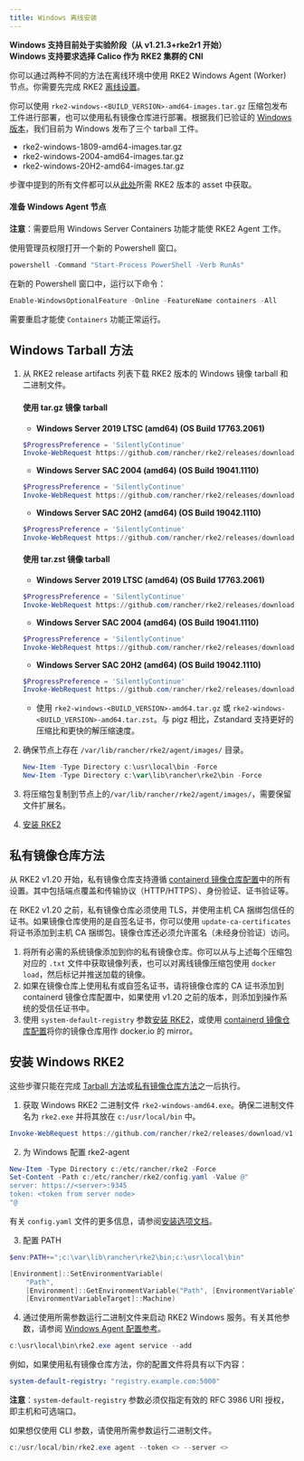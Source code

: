 ```yaml
---
title: Windows 离线安装
---
```


**Windows 支持目前处于实验阶段（从 v1.21.3+rke2r1 开始）**  
**Windows 支持要求选择 Calico 作为 RKE2 集群的 CNI**

你可以通过两种不同的方法在离线环境中使用 RKE2 Windows Agent (Worker) 节点。你需要先完成 RKE2 [离线设置](./airgap.md)。

你可以使用 `rke2-windows-<BUILD_VERSION>-amd64-images.tar.gz` 压缩包发布工件进行部署，也可以使用私有镜像仓库进行部署。根据我们已验证的 [Windows 版本](requirements.md#windows)，我们目前为 Windows 发布了三个 tarball 工件。

- rke2-windows-1809-amd64-images.tar.gz
- rke2-windows-2004-amd64-images.tar.gz
- rke2-windows-20H2-amd64-images.tar.gz

步骤中提到的所有文件都可以从[此处](https://github.com/rancher/rke2/releases)所需 RKE2 版本的 asset 中获取。

#### 准备 Windows Agent 节点
**注意**：需要启用 Windows Server Containers 功能才能使 RKE2 Agent 工作。

使用管理员权限打开一个新的 Powershell 窗口。
```powershell
powershell -Command "Start-Process PowerShell -Verb RunAs"
```

在新的 Powershell 窗口中，运行以下命令：
```powershell
Enable-WindowsOptionalFeature -Online -FeatureName containers -All
```
需要重启才能使 `Containers` 功能正常运行。

## Windows Tarball 方法

1. 从 RKE2 release artifacts 列表下载 RKE2 版本的 Windows 镜像 tarball 和二进制文件。

   #### 使用 tar.gz 镜像 tarball

   - **Windows Server 2019 LTSC (amd64) (OS Build 17763.2061)**

   ```powershell
   $ProgressPreference = 'SilentlyContinue'
   Invoke-WebRequest https://github.com/rancher/rke2/releases/download/v1.21.4%2Brke2r2/rke2-windows-1809-amd64-images.tar.gz -OutFile /var/lib/rancher/rke2/agent/images/rke2-windows-1809-amd64-images.tar.gz
   ```


   - **Windows Server SAC 2004 (amd64) (OS Build 19041.1110)**

   ```powershell
   $ProgressPreference = 'SilentlyContinue'  
   Invoke-WebRequest https://github.com/rancher/rke2/releases/download/v1.21.4%2Brke2r2/rke2-windows-2004-amd64-images.tar.gz -OutFile c:/var/lib/rancher/rke2/agent/images/rke2-windows-2004-amd64-images.tar.gz
   ```

   - **Windows Server SAC 20H2 (amd64) (OS Build 19042.1110)**

   ```powershell
   $ProgressPreference = 'SilentlyContinue'  
   Invoke-WebRequest https://github.com/rancher/rke2/releases/download/v1.21.4%2Brke2r2/rke2-windows-20H2-amd64-images.tar.gz -OutFile c:/var/lib/rancher/rke2/agent/images/rke2-windows-20H2-amd64-images.tar.gz
   ```

   #### 使用 tar.zst 镜像 tarball

   - **Windows Server 2019 LTSC (amd64) (OS Build 17763.2061)**

   ```powershell
   $ProgressPreference = 'SilentlyContinue'  
   Invoke-WebRequest https://github.com/rancher/rke2/releases/download/v1.21.4%2Brke2r2/rke2-windows-1809-amd64-images.tar.zst -OutFile /var/lib/rancher/rke2/agent/images/rke2-windows-1809-amd64-images.tar.zst
   ```


   - **Windows Server SAC 2004 (amd64) (OS Build 19041.1110)**

   ```powershell
   $ProgressPreference = 'SilentlyContinue'  
   Invoke-WebRequest https://github.com/rancher/rke2/releases/download/v1.21.4%2Brke2r2/rke2-windows-2004-amd64-images.tar.zst -OutFile c:/var/lib/rancher/rke2/agent/images/rke2-windows-2004-amd64-images.tar.zst
   ```

   - **Windows Server SAC 20H2 (amd64) (OS Build 19042.1110)**

   ```powershell
   $ProgressPreference = 'SilentlyContinue'
   Invoke-WebRequest https://github.com/rancher/rke2/releases/download/v1.21.4%2Brke2r2/rke2-windows-20H2-amd64-images.tar.zst -OutFile c:/var/lib/rancher/rke2/agent/images/rke2-windows-20H2-amd64-images.tar.zst
   ```

   - 使用 `rke2-windows-<BUILD_VERSION>-amd64.tar.gz` 或 `rke2-windows-<BUILD_VERSION>-amd64.tar.zst`。与 pigz 相比，Zstandard 支持更好的压缩比和更快的解压缩速度。

2. 确保节点上存在 `/var/lib/rancher/rke2/agent/images/` 目录。

   ```powershell
   New-Item -Type Directory c:\usr\local\bin -Force
   New-Item -Type Directory c:\var\lib\rancher\rke2\bin -Force
   ```

3. 将压缩包复制到节点上的`/var/lib/rancher/rke2/agent/images/`，需要保留文件扩展名。

4. [安装 RKE2](#安装-windows-rke2)

## 私有镜像仓库方法
从 RKE2 v1.20 开始，私有镜像仓库支持遵循 [containerd 镜像仓库配置](./private_registry.md)中的所有设置。其中包括端点覆盖和传输协议（HTTP/HTTPS）、身份验证、证书验证等。

在 RKE2 v1.20 之前，私有镜像仓库必须使用 TLS，并使用主机 CA 捆绑包信任的证书。如果镜像仓库使用的是自签名证书，你可以使用 `update-ca-certificates` 将证书添加到主机 CA 捆绑包。镜像仓库还必须允许匿名（未经身份验证）访问。

1. 将所有必需的系统镜像添加到你的私有镜像仓库。你可以从与上述每个压缩包对应的 `.txt` 文件中获取镜像列表，也可以对离线镜像压缩包使用 `docker load`，然后标记并推送加载的镜像。
2. 如果在镜像仓库上使用私有或自签名证书，请将镜像仓库的 CA 证书添加到 containerd 镜像仓库配置中，如果使用 v1.20 之前的版本，则添加到操作系统的受信任证书中。
3. 使用 `system-default-registry` 参数[安装 RKE2](#安装-windows-rke2)，或使用 [containerd 镜像仓库配置](./private_registry.md)将你的镜像仓库用作 docker.io 的 mirror。

## 安装 Windows RKE2

这些步骤只能在完成 [Tarball 方法](#windows-tarball-方法)或[私有镜像仓库方法](#私有镜像仓库方法)之一后执行。

1. 获取 Windows RKE2 二进制文件 `rke2-windows-amd64.exe`。确保二进制文件名为 `rke2.exe` 并将其放在 `c:/usr/local/bin` 中。
```powershell
Invoke-WebRequest https://github.com/rancher/rke2/releases/download/v1.21.4%2Brke2r2/rke2-windows-amd64.exe -OutFile c:/usr/local/bin/rke2.exe
```

2. 为 Windows 配置 rke2-agent
```powershell
New-Item -Type Directory c:/etc/rancher/rke2 -Force
Set-Content -Path c:/etc/rancher/rke2/config.yaml -Value @"
server: https://<server>:9345
token: <token from server node>
"@
```

有关 `config.yaml` 文件的更多信息，请参阅[安装选项文档](configuration.md#配置文件)。

3. 配置 PATH
```powershell
$env:PATH+=";c:\var\lib\rancher\rke2\bin;c:\usr\local\bin"

[Environment]::SetEnvironmentVariable(
    "Path",
    [Environment]::GetEnvironmentVariable("Path", [EnvironmentVariableTarget]::Machine) + ";c:\var\lib\rancher\rke2\bin;c:\usr\local\bin",
    [EnvironmentVariableTarget]::Machine)
```

4. 通过使用所需参数运行二进制文件来启动 RKE2 Windows 服务。有关其他参数，请参阅 [Windows Agent 配置参考](../reference/windows_agent_config.md)。

```powershell
c:\usr\local\bin\rke2.exe agent service --add
```

例如，如果使用私有镜像仓库方法，你的配置文件将具有以下内容：
```yaml
system-default-registry: "registry.example.com:5000"
```

**注意**：`system-default-registry` 参数必须仅指定有效的 RFC 3986 URI 授权，即主机和可选端口。

如果想仅使用 CLI 参数，请使用所需参数运行二进制文件。

```powershell
c:/usr/local/bin/rke2.exe agent --token <> --server <>
```
